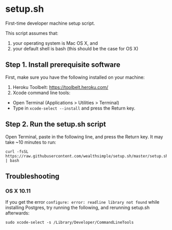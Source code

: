 # setup.sh
First-time developer machine setup script.

This script assumes that:

1. your operating system is Mac OS X, and 
2. your default shell is bash (this should be the case for OS X)

## Step 1. Install prerequisite software

First, make sure you have the following installed on your machine:

1. Heroku Toolbelt: https://toolbelt.heroku.com/
2. Xcode command line tools:
  - Open Terminal (Applications > Utilities > Terminal)
  - Type in `xcode-select --install` and press the Return key.

## Step 2. Run the setup.sh script

Open Terminal, paste in the following line, and press the Return key. It may take ~10 minutes to run:

    curl -fsSL https://raw.githubusercontent.com/wealthsimple/setup.sh/master/setup.sh | bash

## Troubleshooting

### OS X 10.11

If you get the error `configure: error: readline library not found` while installing Postgres, try running the following, and rerunning setup.sh afterwards:

    sudo xcode-select -s /Library/Developer/CommandLineTools
